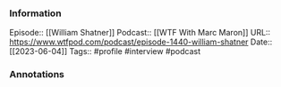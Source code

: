 ### Information

Episode:: [[William Shatner]]
Podcast:: [[WTF With Marc Maron]]
URL:: https://www.wtfpod.com/podcast/episode-1440-william-shatner
Date::[[2023-06-04]]
Tags:: #profile #interview 
#podcast


### Annotations

